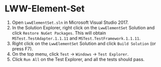 # LWW-Element-Set
1) Open `LwwElementSet.sln` in Microsoft Visual Studio 2017.
2) In the Solution Explorer, right click on the `LwwElementSet` 
   Solution and click `Restore NuGet Packages`. This will obtain 
   `MSTest.TestAdapter.1.1.11` and `MSTest.TestFramework.1.1.11`.
3) Right click on the `LwwElementSet` Solution and 
   click `Build Solution` (or press F7).
6) On the top menu, click `Test` -> `Windows` -> `Test Explorer`.
7) Click `Run All` on the Test Explorer, and all the tests should pass.